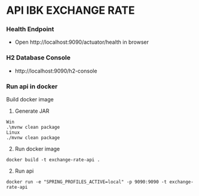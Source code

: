# API IBK EXCHANGE RATE


### Health Endpoint
* Open http://localhost:9090/actuator/health in browser

### H2 Database Console
* http://localhost:9090/h2-console

### Run api in docker
Build docker image
1. Generate JAR
```
Win
.\mvnw clean package
Linux
./mvnw clean package
```
2. Run  docker image
```
docker build -t exchange-rate-api .
```
2. Run api
```
docker run -e "SPRING_PROFILES_ACTIVE=local" -p 9090:9090 -t exchange-rate-api
```
